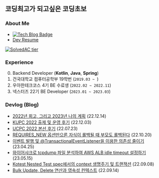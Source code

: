 ## 코딩최고가 되고싶은 코딩초보 
### About Me
- [![Tech Blog Badge](http://img.shields.io/badge/-Tech%20blog-black?style=flat-square&logo=github&link=https://kth990303.tistory.com)](https://kth990303.tistory.com)
- [Dev Resume](https://clean-nutria-44b.notion.site/061c101d456c494092cb2825636b4317)

 [![SolvedAC tier](http://mazassumnida.wtf/api/generate_badge?boj=kth990303)](https://solved.ac/profile/kth990303)
 
### Experience
   0. Backend Developer (**Kotlin**, **Java**, **Spring**)
   1. 건국대학교 컴퓨터공학부 19학번 (`2019.03 ~ `)
   2. 우아한테크코스 4기 BE 수료생 (`2022.02 ~ 2022.11`)
   3. 넥스터즈 22기 BE Developer (`2023.01 ~ 2023.03`)

### Devlog (Blog)
- [2022년 회고, 그리고 2023년 나의 계획](https://kth990303.tistory.com/404) (22.12.14)
- [KUPC 2022 출제 및 운영 후기](https://kth990303.tistory.com/400) (22.12.03)
- [UCPC 2022 본선 후기](https://kth990303.tistory.com/352) (22.07.23)
- [REQUIRES_NEW 옵션만으론 자식이 롤백될 때 부모도 롤백된다](https://kth990303.tistory.com/387) (22.10.20)
- [이벤트 발행 및 @TransactionalEventListener을 이용한 의존성 줄이기](https://kth990303.tistory.com/441) (23.04.25)
- [와이어샤크로 tcpdump 파일 분석하여 AWS ALB idle timeout 설정하기](https://kth990303.tistory.com/447) (23.05.15)
- [Kotest Nested Test spec에서의 context 생명주기 및 트랜잭션](https://kth990303.tistory.com/374) (22.09.08)
- [Bulk Update, Delete 연산과 영속성 컨텍스트](https://kth990303.tistory.com/377) (22.09.14)

<!--
**kth990303/kth990303** is a ✨ _special_ ✨ repository because its `README.md` (this file) appears on your GitHub profile.

Here are some ideas to get you started:


- 👯 I’m looking to collaborate on ...
- 🤔 I’m looking for help with ...
- 💬 Ask me about ...

- 😄 Pronouns: ...
- ⚡ Fun fact: ...
-->
